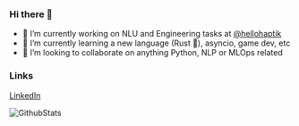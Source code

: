 ### Hi there 👋

- 🔭 I’m currently working on NLU and Engineering tasks at [@hellohaptik](https://github.com/hellohaptik)
- 🌱 I’m currently learning a new language (Rust 🦀), asyncio, game dev, etc
- 👯 I’m looking to collaborate on anything Python, NLP or MLOps related

### Links

[LinkedIn](https://linkedin.com/in/chiragjn)

![GithubStats](https://github-readme-stats.vercel.app/api?username=chiragjn&show_icons=true&title_color=ffffff&icon_color=bb2acf&text_color=daf7dc&bg_color=191919)
